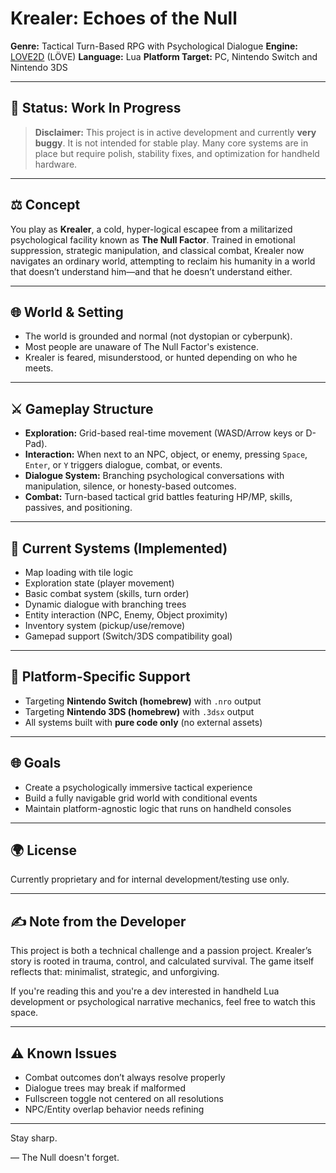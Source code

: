 # Krealer: Echoes of the Null

**Genre:** Tactical Turn-Based RPG with Psychological Dialogue
**Engine:** [LOVE2D](https://love2d.org/) (LÖVE)
**Language:** Lua
**Platform Target:** PC, Nintendo Switch and Nintendo 3DS

---

## 🚀 Status: Work In Progress

> **Disclaimer:** This project is in active development and currently **very buggy**. It is not intended for stable play. Many core systems are in place but require polish, stability fixes, and optimization for handheld hardware.

---

## ⚖️ Concept

You play as **Krealer**, a cold, hyper-logical escapee from a militarized psychological facility known as **The Null Factor**. Trained in emotional suppression, strategic manipulation, and classical combat, Krealer now navigates an ordinary world, attempting to reclaim his humanity in a world that doesn’t understand him—and that he doesn’t understand either.

---

## 🌐 World & Setting

* The world is grounded and normal (not dystopian or cyberpunk).
* Most people are unaware of The Null Factor's existence.
* Krealer is feared, misunderstood, or hunted depending on who he meets.

---

## ⚔️ Gameplay Structure

* **Exploration:** Grid-based real-time movement (WASD/Arrow keys or D-Pad).
* **Interaction:** When next to an NPC, object, or enemy, pressing `Space`, `Enter`, or `Y` triggers dialogue, combat, or events.
* **Dialogue System:** Branching psychological conversations with manipulation, silence, or honesty-based outcomes.
* **Combat:** Turn-based tactical grid battles featuring HP/MP, skills, passives, and positioning.

---

## 🔧 Current Systems (Implemented)

* Map loading with tile logic
* Exploration state (player movement)
* Basic combat system (skills, turn order)
* Dynamic dialogue with branching trees
* Entity interaction (NPC, Enemy, Object proximity)
* Inventory system (pickup/use/remove)
* Gamepad support (Switch/3DS compatibility goal)

---

## 🔌 Platform-Specific Support

* Targeting **Nintendo Switch (homebrew)** with `.nro` output
* Targeting **Nintendo 3DS (homebrew)** with `.3dsx` output
* All systems built with **pure code only** (no external assets)

---

## 🌐 Goals

* Create a psychologically immersive tactical experience
* Build a fully navigable grid world with conditional events
* Maintain platform-agnostic logic that runs on handheld consoles

---

## 🌍 License

Currently proprietary and for internal development/testing use only.

---

## ✍️ Note from the Developer

This project is both a technical challenge and a passion project. Krealer’s story is rooted in trauma, control, and calculated survival. The game itself reflects that: minimalist, strategic, and unforgiving.

If you're reading this and you're a dev interested in handheld Lua development or psychological narrative mechanics, feel free to watch this space.

---

## ⚠️ Known Issues

* Combat outcomes don’t always resolve properly
* Dialogue trees may break if malformed
* Fullscreen toggle not centered on all resolutions
* NPC/Entity overlap behavior needs refining

---

Stay sharp.

— The Null doesn't forget.
